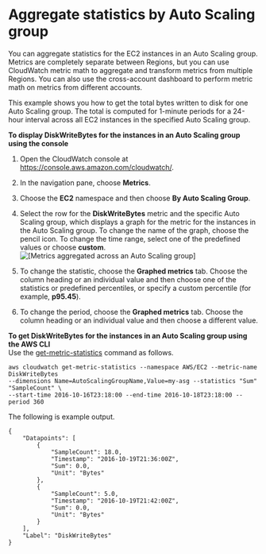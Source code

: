 # Aggregate statistics by Auto Scaling group<a name="GetMetricAutoScalingGroup"></a>

You can aggregate statistics for the EC2 instances in an Auto Scaling group\. Metrics are completely separate between Regions, but you can use CloudWatch metric math to aggregate and transform metrics from multiple Regions\. You can also use the cross\-account dashboard to perform metric math on metrics from different accounts\.

This example shows you how to get the total bytes written to disk for one Auto Scaling group\. The total is computed for 1\-minute periods for a 24\-hour interval across all EC2 instances in the specified Auto Scaling group\.

**To display DiskWriteBytes for the instances in an Auto Scaling group using the console**

1. Open the CloudWatch console at [https://console\.aws\.amazon\.com/cloudwatch/](https://console.aws.amazon.com/cloudwatch/)\.

1. In the navigation pane, choose **Metrics**\.

1. Choose the **EC2** namespace and then choose **By Auto Scaling Group**\.

1. Select the row for the **DiskWriteBytes** metric and the specific Auto Scaling group, which displays a graph for the metric for the instances in the Auto Scaling group\. To change the name of the graph, choose the pencil icon\. To change the time range, select one of the predefined values or choose **custom**\.  
![\[Metrics aggregated across an Auto Scaling group\]](http://docs.aws.amazon.com/AmazonCloudWatch/latest/monitoring/images/metric_aggregated_auto_scaling.png)

1. To change the statistic, choose the **Graphed metrics** tab\. Choose the column heading or an individual value and then choose one of the statistics or predefined percentiles, or specify a custom percentile \(for example, **p95\.45**\)\.

1. To change the period, choose the **Graphed metrics** tab\. Choose the column heading or an individual value and then choose a different value\.

**To get DiskWriteBytes for the instances in an Auto Scaling group using the AWS CLI**  
Use the [get\-metric\-statistics](https://docs.aws.amazon.com/cli/latest/reference/cloudwatch/get-metric-statistics.html) command as follows\.

```
aws cloudwatch get-metric-statistics --namespace AWS/EC2 --metric-name DiskWriteBytes  
--dimensions Name=AutoScalingGroupName,Value=my-asg --statistics "Sum" "SampleCount" \
--start-time 2016-10-16T23:18:00 --end-time 2016-10-18T23:18:00 --period 360
```

The following is example output\.

```
{
    "Datapoints": [
        {
            "SampleCount": 18.0, 
            "Timestamp": "2016-10-19T21:36:00Z", 
            "Sum": 0.0, 
            "Unit": "Bytes"
        }, 
        {
            "SampleCount": 5.0, 
            "Timestamp": "2016-10-19T21:42:00Z", 
            "Sum": 0.0, 
            "Unit": "Bytes"
        }
    ], 
    "Label": "DiskWriteBytes"
}
```